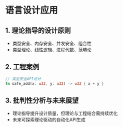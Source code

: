 # 语言设计应用

## 1. 理论指导的设计原则

- 类型安全、内存安全、并发安全、组合性
- 类型理论、线性逻辑、进程代数、范畴论

## 2. 工程案例

```rust
// 类型安全API设计
fn safe_add(x: u32, y: u32) -> u32 { x + y }
```

## 3. 批判性分析与未来展望

- 理论指导提升设计质量，但理论与工程结合需持续优化
- 未来可探索理论驱动的自动化API生成
